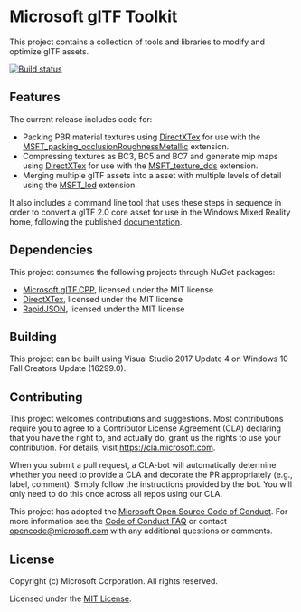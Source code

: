 # Microsoft glTF Toolkit

This project contains a collection of tools and libraries to modify and optimize glTF assets.

[![Build status](https://ci.appveyor.com/api/projects/status/4n8m94mpc03dcuxt?svg=true)](https://ci.appveyor.com/project/robertos/gltf-toolkit)

## Features

The current release includes code for:
- Packing PBR material textures using [DirectXTex](http://github.com/Microsoft/DirectXTex) for use with the [MSFT_packing_occlusionRoughnessMetallic](https://github.com/sbtron/glTF/tree/MSFT_lod/extensions/Vendor/MSFT_packing_occlusionRoughnessMetallic) extension.
- Compressing textures as BC3, BC5 and BC7 and generate mip maps using [DirectXTex](http://github.com/Microsoft/DirectXTex) for use with the [MSFT_texture_dds](https://github.com/sbtron/glTF/tree/MSFT_lod/extensions/Vendor/MSFT_texture_dds) extension.
- Merging multiple glTF assets into a asset with multiple levels of detail using the [MSFT_lod](https://github.com/sbtron/glTF/tree/MSFT_lod/extensions/Vendor/MSFT_lod) extension.

It also includes a command line tool that uses these steps in sequence in order to convert a glTF 2.0 core asset for use in the Windows Mixed Reality home, following the published [documentation](https://developer.microsoft.com/en-us/windows/mixed-reality/creating_3d_models_for_use_in_the_windows_mixed_reality_home).

## Dependencies

This project consumes the following projects through NuGet packages:
- [Microsoft.glTF.CPP](https://www.nuget.org/packages/Microsoft.glTF.CPP/1.3.25), licensed under the MIT license
- [DirectXTex](http://github.com/Microsoft/DirectXTex), licensed under the MIT license
- [RapidJSON](https://github.com/Tencent/rapidjson/), licensed under the MIT license

## Building

This project can be built using Visual Studio 2017 Update 4 on Windows 10 Fall Creators Update (16299.0).

## Contributing

This project welcomes contributions and suggestions.  Most contributions require you to agree to a
Contributor License Agreement (CLA) declaring that you have the right to, and actually do, grant us
the rights to use your contribution. For details, visit https://cla.microsoft.com.

When you submit a pull request, a CLA-bot will automatically determine whether you need to provide
a CLA and decorate the PR appropriately (e.g., label, comment). Simply follow the instructions
provided by the bot. You will only need to do this once across all repos using our CLA.

This project has adopted the [Microsoft Open Source Code of Conduct](https://opensource.microsoft.com/codeofconduct/).
For more information see the [Code of Conduct FAQ](https://opensource.microsoft.com/codeofconduct/faq/) or
contact [opencode@microsoft.com](mailto:opencode@microsoft.com) with any additional questions or comments.

## License

Copyright (c) Microsoft Corporation. All rights reserved.

Licensed under the [MIT License](LICENSE).
